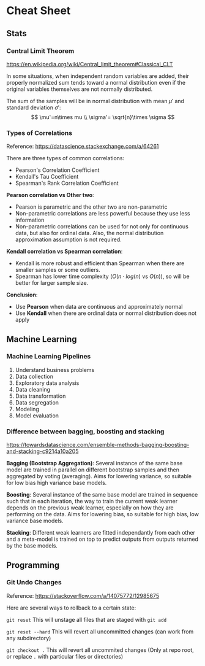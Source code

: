 # Cheat Sheet

## Stats

### Central Limit Theorem

https://en.wikipedia.org/wiki/Central_limit_theorem#Classical_CLT

In some situations, when independent random variables are added, their properly normalized sum tends toward a normal distribution even if the original variables themselves are not normally distributed.

The sum of the samples will be in normal distribution with mean $\mu'$ and standard deviation $\sigma'$:
$$
\mu'=n\times mu \\
\sigma'= \sqrt{n}\times \sigma
$$



### Types of Correlations

Reference: https://datascience.stackexchange.com/a/64261

There are three types of common correlations:

- Pearson's Correlation Coefficient
- Kendall's Tau Coefficient
- Spearman's Rank Correlation Coefficient

**Pearson correlation vs Other two**:

- Pearson is parametric and the other two are non-parametric
- Non-parametric correlations are less powerful because they use less information
- Non-parametric correlations can be used for not only for continuous data, but also for ordinal data. Also, the normal distribution approximation assumption is not required.

**Kendall correlation vs Spearman correlation**:

- Kendall is more robust and efficient than Spearman when there are smaller samples or some outliers.
- Spearman has lower time complexity ($O(n\cdot log(n)$ vs $O(n)$), so will be better for larger sample size.

**Conclusion**:

- Use **Pearson** when data are continuous and approximately normal
- Use **Kendall** when there are ordinal data or normal distribution does not apply

## Machine Learning

### Machine Learning Pipelines

1. Understand business problems
2. Data collection
3. Exploratory data analysis
4. Data cleaning
5. Data transformation
6. Data segregation
7. Modeling 
8. Model evaluation

### Difference between bagging, boosting and stacking

https://towardsdatascience.com/ensemble-methods-bagging-boosting-and-stacking-c9214a10a205

**Bagging (Bootstrap Aggregation)**: Several instance of the same base model are trained in parallel on different bootstrap samples and then aggregated by voting (averaging). Aims for lowering variance, so suitable for low bias high variance base models.

**Boosting**: Several instance of the same base model are trained in sequence such that in each iteration, the way to train the current weak learner depends on the previous weak learner, especially on how they are performing on the data. Aims for lowering bias, so suitable for high bias, low variance base models.

**Stacking**: Different weak learners are fitted independantly from each other and a meta-model is trained on top to predict outputs from outputs returned by the base models.

## Programming

### Git Undo Changes

Reference: https://stackoverflow.com/a/14075772/12985675

Here are several ways to rollback to a certain state:

`git reset` This will unstage all files that are staged with `git add`

`git reset --hard` This will revert all uncommitted changes (can work from any subdirectory)

`git checkout .` This will revert all uncommited changes (Only at repo root, or replace `.` with particular files or directories)
